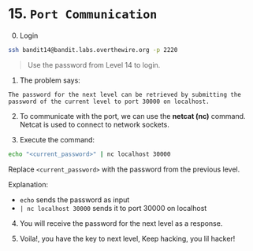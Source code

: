 # 15. `Port Communication`

0. Login

```bash
ssh bandit14@bandit.labs.overthewire.org -p 2220
```

> Use the password from Level 14 to login.

1. The problem says:

```
The password for the next level can be retrieved by submitting the password of the current level to port 30000 on localhost.
```

2. To communicate with the port, we can use the **netcat (nc)** command.
   Netcat is used to connect to network sockets.

3. Execute the command:

```bash
echo "<current_password>" | nc localhost 30000
```

Replace `<current_password>` with the password from the previous level.

Explanation:

* `echo` sends the password as input
* `| nc localhost 30000` sends it to port 30000 on localhost

4. You will receive the password for the next level as a response.

5. Voila!, you have the key to next level, Keep hacking, you lil hacker!
